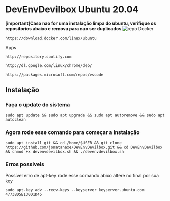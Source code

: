 # DevEnvDevilbox Ubuntu 20.04

**[important]Caso nao for uma instalação limpa do ubuntu, verifique os repositorios abaixo e remova para nao ser duplicados**
![repo](https://i.imgur.com/Jk4Uy6S.png)
Docker
```
https://download.docker.com/linux/ubuntu
```
Apps
```
http://repository.spotify.com
```
```
http://dl.google.com/linux/chrome/deb/
```
```
https://packages.microsoft.com/repos/vscode
```

## Instalação 

### Faça o update do sistema

```
sudo apt update && sudo apt upgrade && sudo apt autoremove && sudo apt autoclean
```

### Agora rode esse comando para começar a instalação

```
sudo apt install git && cd /home/$USER && git clone https://github.com/jonatanaxe/DevEnvDevilbox.git && cd DevEnvDevilbox && chmod +x devenvdevilbox.sh && ./devenvdevilbox.sh
```

### Erros possiveis

Possível erro de apt-key rode esse comando abixo altere no final por sua key
```
sudo apt-key adv --recv-keys --keyserver keyserver.ubuntu.com 4773BD5E130D1D45
```
